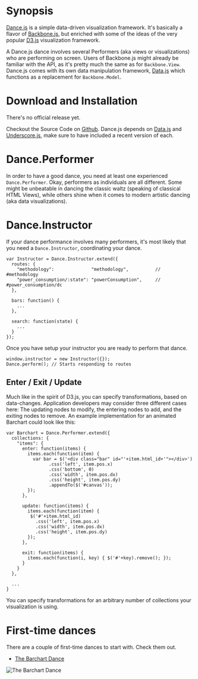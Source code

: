Synopsis
========

[Dance.js](http://github.com/michael/dance) is a simple data-driven
visualization framework. It's basically a flavor of
[Backbone.js](http://documentcloud.github.com/backbone/), but enriched
with some of the ideas of the very popular
[D3.js](http://mbostock.github.com/d3/) visualization framework.

A Dance.js dance involves several Performers (aka views or
visualizations) who are performing on screen. Users of Backbone.js might
already be familiar with the API, as it's pretty much the same as for
`Backbone.View`. Dance.js comes with its own data manipulation
framework, [Data.js](http://substance.io/michael/data-js) which
functions as a replacement for `Backbone.Model`.

Download and Installation
=========================

There's no official release yet.

Checkout the Source Code on [Github](http://github.com/michael/data).
Dance.js depends on [Data.js](http://substance.io/michael/data-js) and
[Underscore.js](http://documentcloud.github.com/underscore), make sure
to have included a recent version of each.

Dance.Performer
===============

In order to have a good dance, you need at least one experienced
`Dance.Performer`. Okay, performers as individuals are all different.
Some might be unbeatable in dancing the classic waltz (speaking of
classical HTML Views), while others shine when it comes to modern
artistic dancing (aka data visualizations).

Dance.Instructor
===========

If your dance performance involves many performers, it's most likely
that you need a `Dance.Instructor`, coordinating your dance.

    var Instructor = Dance.Instructor.extend({
      routes: {
        "methodology":              "methodology",          // #methodology
        "power_consumption/:state": "powerConsumption",     // #power_consumption/dc
      },

      bars: function() {
        ...
      },

      search: function(state) {
        ...
      }
    });

Once you have setup your instructor you are ready to perform that dance.

    window.instructor = new Instructor({});
    Dance.perform(); // Starts responding to routes

Enter / Exit / Update
---------------------

Much like in the spirit of D3.js, you can specify transformations, based
on data-changes. Application developers may consider three different
cases here: The updating nodes to modify, the entering nodes to add, and
the exiting nodes to remove. An example implementation for an animated
Barchart could look like this:

    var Barchart = Dance.Performer.extend({
      collections: {
        "items": {
          enter: function(items) {
            items.each(function(item) {
              var bar = $('<div class="bar" id="'+item.html_id+'"></div>')
                    .css('left', item.pos.x)
                    .css('bottom', 0)
                    .css('width', item.pos.dx)
                    .css('height', item.pos.dy)
                    .appendTo($('#canvas'));
            });
          },
      
          update: function(items) {
            items.each(function(item) {
             $('#'+item.html_id)
               .css('left', item.pos.x)
               .css('width', item.pos.dx)
               .css('height', item.pos.dy)
            });
          },
      
          exit: function(items) {
            items.each(function(i, key) { $('#'+key).remove(); });
          }
        }
      },
      
      ...
    }

You can specify transformations for an arbitrary number of collections
your visualization is using.

First-time dances
=================

There are a couple of first-time dances to start with. Check them out.

-   [The Barchart Dance](http://bl.ocks.org/2172216)

![The Barchart
Dance](http://substance-assets.s3.amazonaws.com/69/6408cd089e6a780b75459fe232b7cf/barchart-dance.png)
